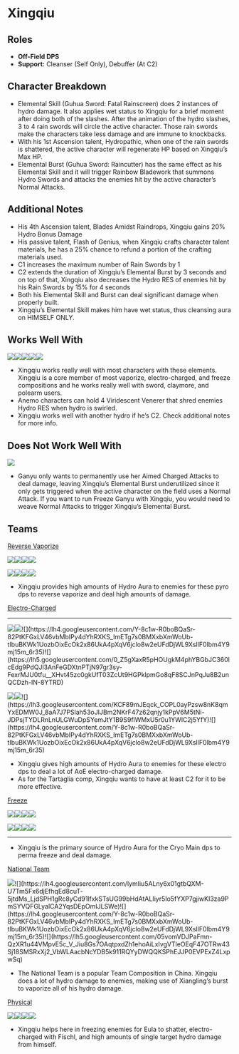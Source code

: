 # Xingqiu

## **Roles**

* **Off-Field DPS**
* **Support:** Cleanser \(Self Only\), Debuffer \(At C2\)

## **Character Breakdown**

* Elemental Skill \(Guhua Sword: Fatal Rainscreen\) does 2 instances of hydro damage. It also applies wet status to Xingqiu for a brief moment after doing both of the slashes. After the animation of the hydro slashes, 3 to 4 rain swords will circle the active character. Those rain swords make the characters take less damage and are immune to knockbacks.
* With his 1st Ascension talent, Hydropathic, when one of the rain swords is shattered, the active character will regenerate HP based on Xingqiu’s Max HP.
* Elemental Burst \(Guhua Sword: Raincutter\) has the same effect as his Elemental Skill and it will trigger Rainbow Bladework that summons Hydro Swords and attacks the enemies hit by the active character’s Normal Attacks.

## **Additional Notes**

* His 4th Ascension talent, Blades Amidst Raindrops, Xingqiu gains 20% Hydro Bonus Damage
* His passive talent, Flash of Genius, when Xingqiu crafts character talent materials, he has a 25% chance to refund a portion of the crafting materials used.
* C1 increases the maximum number of Rain Swords by 1
* C2 extends the duration of Xingqiu’s Elemental Burst by 3 seconds and on top of that, Xingqiu also decreases the Hydro RES of enemies hit by his Rain Swords by 15% for 4 seconds
* Both his Elemental Skill and Burst can deal significant damage when properly built.
* Xingqiu’s Elemental Skill makes him have wet status, thus cleansing aura on HIMSELF ONLY.

## **Works Well With**

![](https://lh6.googleusercontent.com/9oZGB4evmWUNN0QXQKt0MK6Le-qAs5gai6vJDUV6CkLQvBaLGxBuSNt66_UZUGw3IgNumX-cxgHJELZisbGVS-cfJJyO6CWvPhSRFIwLGboNaF7OUFoQIlWjo-YYaE31gt4NThn7)![](https://lh3.googleusercontent.com/CvH_8Faa1E2tynO1cS0_8xQqHGEVJvWJA6yxHbWFRohK8Q39IsA065lxsj8UiW_iglSMqK-aAdx21K-NywniX5buMewXkf64ydeKzDvO_tMtvZOGAUCJdcugMX-poc6UjT3YbPhN)![](https://lh4.googleusercontent.com/grkBhTFnHS1IbXhy-IO5A-6JE6360Pcz0-r7XxI7o4-PkLR_DN5yneww28cCPofJk2TLsD7F0NxlgEJtZg9qbD9dck4FhhR2dYfkJ2BA_1avAX-PVJFDdw252aaXuicrUt9W_Ag5)![](https://lh5.googleusercontent.com/k6tUKZYAGCfi9FtFFcL_JDchcxkiJ87a02bUlb9GcTO0fr6tW-hNObiRNTGUPKIoU4nGoWCGh-kh99waaIs_AJAZ9WMKddf0vt0OjCWxUjGt3tRTAcHtJhi76vXuNb8iPvCmke5U)![](https://lh6.googleusercontent.com/dpd9zcZtK4JoF5N_rs33hdpIjwl0VWd3gIxx87F75kxausJhxTOvkBuzf2rU5rf7pL02CijPuOYG_UA0KyaEH7Wuvjq7OInRvuUrJgDVdF4UZbuScPvZnRDdKr_gG9FbVnRv9TGa)

* Xingqiu works really well with most characters with these elements. Xingqiu is a core member of most vaporize, electro-charged, and freeze compositions and he works really well with sword, claymore, and polearm users.
* Anemo characters can hold 4 Viridescent Venerer that shred enemies Hydro RES when hydro is swirled.
* Xingqiu works well with another hydro if he’s C2. Check additional notes for more info.

## **Does Not Work Well With**

![](https://lh6.googleusercontent.com/aAhkIHZDLgNluWQ9LcCQbVvbLx2mMKs6DjBMIR7CJZBIksF-bBSSkXrymvY78PzdDQ35n7IKEwEdyfwNcZmA9FSOy0uSgGbgPjxs4yh1MtCxyCnhAiMS7ec_i6hnN9KoJwZ2CyAg)

* Ganyu only wants to permanently use her Aimed Charged Attacks to deal damage, leaving Xingqiu’s Elemental Burst underutilized since it only gets triggered when the active character on the field uses a Normal Attack. If you want to run Freeze Ganyu with Xingqiu, you would need to weave Normal Attacks to trigger Xingqiu’s Elemental Burst.

## **Teams**

[Reverse Vaporize](../../teams/reverse-vaporize.md)

![](https://lh5.googleusercontent.com/_IdhjjIF_ajnueFXVZRiH6K-T_E0ccWLZnijKCLMKjxxxRhLEyJVZj5EEqBOzOYItXXenhsy6jmhuZIjvmFdfUnlfP1nPEOu5rhEToB0oRNNGnG62xQzg_CxKaTjWEaqjYEcZhVl)![](https://lh4.googleusercontent.com/Y-8c1w-R0boBQaSr-82PtKFGxLV46vbMbIPy4dYhRXKS_ImETg7s0BMXxbXmWoUb-tIbuBKWk1UozbOixEcOk2x86UkA4pXqV6jclo8w2eUFdDjWL9XslIF0lbm4Y9mj15m_6r35)![](https://lh4.googleusercontent.com/lymIiu5ALny6x01gtbQXM-U7Tm5Fx6djEfhqEd8cuT-5jtdMs_LjdSPH1gRc8yCd91lfxkSTsUG99bHdAtALIiyr5Io5fYXP7gjiwKI3za9PmSYVQFGLyalCA2YqsDEpOmIJLSWe)![](https://lh3.googleusercontent.com/tRXFuMg6ZL2SUelZcJWmoe7ufem3mSPm2kacJgySUHhW-pVH2gM9RVRwxO1I4FTZOlWPa4mgRUuy8RbkarJUIZ8qvsH0LMNwSg-yyFlPLLVJksTXfoO_d0UGMs18__TgnkQVQXFQ)

![](https://lh3.googleusercontent.com/pkEMyz3bwoXPvmpXOSdAxWKzGqkvp0SZ_MARHUg8Hf0v-4Eygz-N2NwOnVcWwUBCXMbUZHqcqZKTBeUUjtggK0xXU14XdpbhNrprNNCBTUebqyZ__7xGAZdM8BSfe3ZziSbLyASn)![](https://lh4.googleusercontent.com/DyEwrd9Oxs9SCKdDoDkZQ4NdnX8QY69PX6vjWt_1F-0CXxs2TT6yc_xwJD49funPGk0LzZYzp6Js8CHUVuDYACD0wU_dgt4eX0GdfTXn_jg5WLPC9n7oJpROlfCou9UoI3UW2oKE)![](https://lh6.googleusercontent.com/kRztoce8QqVNTmP4no4kqbC0K1nsdGYqg3ZSmnPiWLIL3YBFEynboZgjAUR9-PdNvUmkDuzyvafEvpI5I1e5e6mzdAF4y-sYknkf3nvb8d3-7jhbHpige8HsmrVzBKNdaEe2dryD)![](https://lh6.googleusercontent.com/Y_w0cX3tb3qbzErbMHXP4Ous-ppb5kyM0kBuVFBUmuhuzhiQf4T6qd7axoYc-xJlJxKlP4WFtKwLtwQsevkNa7IywKbTdnZDHyC0x4lnKSu3fErB7E3dfH-zuiBItISlha94j9Ry)

* Xingqiu provides high amounts of Hydro Aura to enemies for these pyro dps to reverse vaporize and deal high amounts of damage.

[Electro-Charged](../../teams/electro-charged.md)  
****

![](https://lh6.googleusercontent.com/POuVwi0CteStvu8VSVfO1-uOjIA9PuLFDdJA-zhktTlk-xdFFIUy3vK1y7mYKddg-ZOAFiK-9r3JVuTEyU78195RkqroplJKe9O4FxSLEbsB4CeRNuNFpmV26tucwAsFRUCR_m9j)![](https://lh5.googleusercontent.com/zDb8z1EET5eaKLwk82mugvkY8OHSDIeiWesSRg51B3KM37H2YcO6uqCDA7cCue3kSaWIB5Ps2uZivKf_vqHMTFzTA8n2OzyCaoHGEuEMvXj65Mh6_Wjkmr0b1dXG6gzWovjlLGy_)![](https://lh4.googleusercontent.com/Y-8c1w-R0boBQaSr-82PtKFGxLV46vbMbIPy4dYhRXKS_ImETg7s0BMXxbXmWoUb-tIbuBKWk1UozbOixEcOk2x86UkA4pXqV6jclo8w2eUFdDjWL9XslIF0lbm4Y9mj15m_6r35)![](https://lh5.googleusercontent.com/0_Z5gXaxR5pHOUgkM4phYBGbJC360lcEdg9PdQJl3AnFeGDXtnPTjN97gr3sy-FexrMJU0tfu__XHvt45zc0gkUfT03ZcUt9HGPklpmGo8qF8SCJnPqJu8B2unQCDzh-IN-8YTRD)

![](https://lh6.googleusercontent.com/pCB1k2s7C8dqyMdj8oVu37xwm5bMxHrPEiJjM7CRLzVDW5hTtK2HXugppLInd_NGoXsRzKb2OKhQnSrEX11ONHOQTfZvbW36iPJbOyVQQ0P31c3pDhJI4asBPhD4ro2O_7zCANj8)![](https://lh5.googleusercontent.com/zDb8z1EET5eaKLwk82mugvkY8OHSDIeiWesSRg51B3KM37H2YcO6uqCDA7cCue3kSaWIB5Ps2uZivKf_vqHMTFzTA8n2OzyCaoHGEuEMvXj65Mh6_Wjkmr0b1dXG6gzWovjlLGy_)![](https://lh3.googleusercontent.com/KCF89mJEqck_COPL0ayPzsw8nK8qmYxEDMW0J_8aA7J7PSlah53oJIJBm2NKrF47z62qnjy1kPpV6M5tNi-JDPsjTYDLRnLnULGWuDpSYemJtY1B9S9flWMxU5r0u1YWlC2j5YfY)![](https://lh4.googleusercontent.com/Y-8c1w-R0boBQaSr-82PtKFGxLV46vbMbIPy4dYhRXKS_ImETg7s0BMXxbXmWoUb-tIbuBKWk1UozbOixEcOk2x86UkA4pXqV6jclo8w2eUFdDjWL9XslIF0lbm4Y9mj15m_6r35)

* Xingqiu gives high amounts of Hydro Aura to enemies for these electro dps to deal a lot of AoE electro-charged damage.
* As for the Tartaglia comp, Xingqiu wants to have at least C2 for it to be more effective.

[Freeze](../../teams/freeze.md)

![](https://lh3.googleusercontent.com/V7HVR-Z51XHAkn3VIjIAtVUkzdsedJcwav6SphodK_SbGfQW-E-HjpmjfX6HQjU8WTgwtUsERtKjP6Lp3kcINmvHlFKjgtybFcMKO-cwiewIpN7v3Cly_UrQ7x2jzPSiQrfdRff0)![](https://lh6.googleusercontent.com/r8ch5dQjzGcYPe75vqrd25S0jvCBAyFtemqDCLTggw2D2WhKC7f6V62NvIsiTa_cEGE14YQi7461e0TpAO2yIgLA42R4-RuNC0MmcIucML-9IypTx032zKLacHlnPxwrr0nodL4Q)![](https://lh4.googleusercontent.com/Y-8c1w-R0boBQaSr-82PtKFGxLV46vbMbIPy4dYhRXKS_ImETg7s0BMXxbXmWoUb-tIbuBKWk1UozbOixEcOk2x86UkA4pXqV6jclo8w2eUFdDjWL9XslIF0lbm4Y9mj15m_6r35)![](https://lh5.googleusercontent.com/0_Z5gXaxR5pHOUgkM4phYBGbJC360lcEdg9PdQJl3AnFeGDXtnPTjN97gr3sy-FexrMJU0tfu__XHvt45zc0gkUfT03ZcUt9HGPklpmGo8qF8SCJnPqJu8B2unQCDzh-IN-8YTRD)

![](https://lh4.googleusercontent.com/zlDiQjW-gO2sHSaJx84qqQ8ol4rdgC0oi5EsdtqKi6cYdWczMmsprOqQUzX9lp6GphGsD-RWSJjWCTOSlzjwD1aQLXUrjAKBa6GVL-AszkJ7non7u9DiXszZWXtFhin7gafHFA_Q)![](https://lh5.googleusercontent.com/05vomVDJPaFmn-QzXR1u44VMpvE5c_V_Jiu8Gs7OAqtpxdZh1ehoAiLxIvgVTleOEqF47OTRw43Sj18SMSRxXj2_VbWLAacbNcYDB5k911RQYyDWQQKSPhEJJP0EVPExZ4LxpwSq)![](https://lh4.googleusercontent.com/Y-8c1w-R0boBQaSr-82PtKFGxLV46vbMbIPy4dYhRXKS_ImETg7s0BMXxbXmWoUb-tIbuBKWk1UozbOixEcOk2x86UkA4pXqV6jclo8w2eUFdDjWL9XslIF0lbm4Y9mj15m_6r35)![](https://lh4.googleusercontent.com/NlWjIZsT4M1jB3d75rws-Fb_fY_ZOBnJJBBhYxwuYqABsjO1njyiFOxq2E5_Qo49kiGy3MLGbEDo3Xm8UFbvdE8i0hqKCxF9Y0mDrCodw6ltvV0ibTEYljhzsaNi8ozgOhPaLC2F)  
****

* Xingqiu is the primary source of Hydro Aura for the Cryo Main dps to perma freeze and deal damage.

[National Team ](../../teams/other/)

![](https://lh4.googleusercontent.com/a92GSpepMr56dEBngM_xglei8oRG-_PpevT47JDp_-6UxuTBN-ILjcREjvF9tRivQlq6vLs6jh9qSsiCA0moQJOIrpjq0Niy2oo1G8d36rRkSRFE3txJxKELIC7RcUe0B89jlpu_)![](https://lh4.googleusercontent.com/lymIiu5ALny6x01gtbQXM-U7Tm5Fx6djEfhqEd8cuT-5jtdMs_LjdSPH1gRc8yCd91lfxkSTsUG99bHdAtALIiyr5Io5fYXP7gjiwKI3za9PmSYVQFGLyalCA2YqsDEpOmIJLSWe)![](https://lh4.googleusercontent.com/Y-8c1w-R0boBQaSr-82PtKFGxLV46vbMbIPy4dYhRXKS_ImETg7s0BMXxbXmWoUb-tIbuBKWk1UozbOixEcOk2x86UkA4pXqV6jclo8w2eUFdDjWL9XslIF0lbm4Y9mj15m_6r35)![](https://lh5.googleusercontent.com/05vomVDJPaFmn-QzXR1u44VMpvE5c_V_Jiu8Gs7OAqtpxdZh1ehoAiLxIvgVTleOEqF47OTRw43Sj18SMSRxXj2_VbWLAacbNcYDB5k911RQYyDWQQKSPhEJJP0EVPExZ4LxpwSq)

* The National Team is a popular Team Composition in China. Xingqiu does a lot of hydro damage to enemies, making use of Xiangling’s burst to vaporize all of his hydro damage.

[Physical ](../../teams/physical.md)

![](https://lh6.googleusercontent.com/hFNqGdX57XinN9zOrkwRMoTBptwPhv49nGT0yDyw0yJvuqyseyDSqTOKKOj67X96ankl65HBVNmkIOq03hroAVRt2QAIGr3C-Em7HPUpmpduUFuZul6R1XcqHtkDgsOCorFf3xQT)![](https://lh6.googleusercontent.com/3-2FhMOEU8fI8gcjvkQJm85CAlaXBPeOSGFGDFSZaeE8nTqKkKekHuuz4a82XpK64KqsCPxqRLJ7zJBGfzxOBZEmPdmXoJpO3u4XTeiZwfD98wXV90imQHQtmpLl0WPbwlG3VKTC)![](https://lh3.googleusercontent.com/uBZbjak-KP66O5jrofZSp2FHd1YO1QxgnH4QeUO182r_6YsHJxlPWSNR2wWFeLcV_piIKjEIBQDdfuIh-ir6GsdNNz-b9kef9p6EG8fvbv7z6-UkvftUA8gkBxtUqLDbimpJiWWU)![](https://lh4.googleusercontent.com/SC2jH-c2e-cvmSk2Ncglf9XcbjjaDJUAdhA9vI1zZPv9T75I-zaaZWzQKpwMgXYKKmGM3JI28KVRaCp95Oq78DO5z8jrf_XMyXhyni_kDxpKworQxvTeuCa-Vc6vBCiYSDPmNG6K)

* Xingqiu helps here in freezing enemies for Eula to shatter, electro-charged with Fischl, and high amounts of single target hydro damage from himself.

